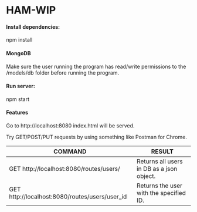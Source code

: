 # HAM-WIP

#### Install dependencies:
npm install

#### MongoDB
Make sure the user running the program has read/write permissions
to the /models/db folder before running the program.

#### Run server:
npm start

#### Features
Go to http://localhost:8080
index.html will be served.

Try GET/POST/PUT requests by using something like Postman for Chrome.

COMMAND | RESULT
--- | ---
GET http://localhost:8080/routes/users/ | Returns all users in DB as a json object.
GET http://localhost:8080/routes/users/user_id | Returns the user with the specified ID.